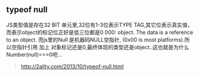 ## typeof null

JS类型值是存在32 BIT 单元里,32位有1-3位表示TYPE TAG,其它位表示真实值，而表示object的标记位正好是低三位都是0
000: object. The data is a reference to an object.
而js里的Null 是机器码NULL空指针, (0x00 is most platforms).所以空指针引用 加上 对象标记还是0,最终体现的类型还是object..这也就是为什么Number(null)===0吧...

> http://2ality.com/2013/10/typeof-null.html